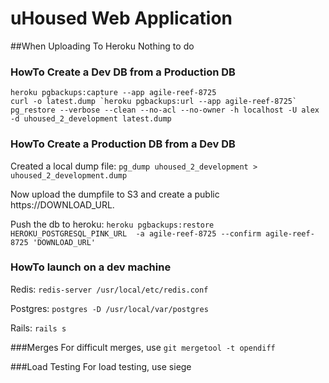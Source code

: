 # uHoused Web Application

##When Uploading To Heroku
Nothing to do

### HowTo Create a Dev DB from a Production DB
```
heroku pgbackups:capture --app agile-reef-8725
curl -o latest.dump `heroku pgbackups:url --app agile-reef-8725`
pg_restore --verbose --clean --no-acl --no-owner -h localhost -U alex -d uhoused_2_development latest.dump
```

### HowTo Create a Production DB from a Dev DB
Created a local dump file: ```pg_dump uhoused_2_development > uhoused_2_development.dump```

Now upload the dumpfile to S3 and create a public https://DOWNLOAD_URL.

Push the db to heroku: ```heroku pgbackups:restore HEROKU_POSTGRESQL_PINK_URL  -a agile-reef-8725 --confirm agile-reef-8725 'DOWNLOAD_URL'```

### HowTo launch on a dev machine	
Redis: ```redis-server /usr/local/etc/redis.conf```

Postgres: ```postgres -D /usr/local/var/postgres```

Rails: ```rails s```

###Merges
For difficult merges, use ```git mergetool -t opendiff```

###Load Testing
For load testing, use siege